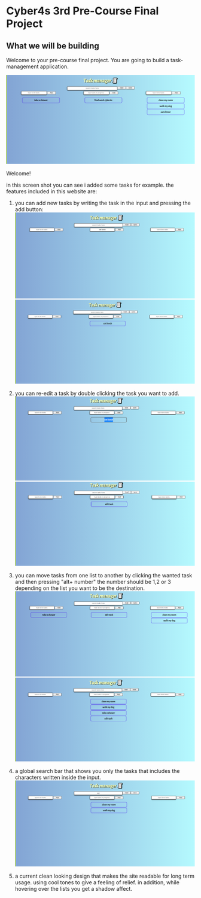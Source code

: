 # Cyber4s 3rd Pre-Course Final Project

## What we will be building

Welcome to your pre-course final project. You are going to build a task-management application.

![Example](image/webpage.png)

Welcome!

in this screen shot you can see i added some tasks for example.
the features included in this website are:

1. you can add new tasks by writing the task in the input and pressing the add button:
   ![](image\addbutton.png) ![](image\afteraddtask.png)

2. you can re-edit a task by double clicking the task you want to add.
   ![](image\dblclick.png) ![](image\edittask.png)

3. you can move tasks from one list to another by clicking the wanted task and then pressing "alt+ number"
   the number should be 1,2 or 3 depending on the list you want to be the destination.
   ![](image\beforeAltNum.png) ![](image\afterAltNum.png)

4. a global search bar that shows you only the tasks that includes the characters written inside the input.
   ![](image\search.png)

5. a current clean looking design that makes the site readable for long term usage. using cool tones to give a feeling of relief. in addition, while hovering over the lists you get a shadow affect.

